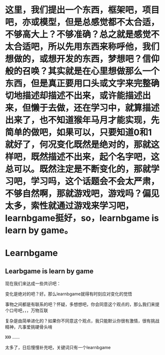 # 这里，我们提出一个东西，框架吧，项目吧，亦或模型，但是总感觉都不太合适，不够高大上？不够准确？总之就是感觉不太合适吧，所以先用东西来称呼他，我们想做的，或想开发的东西，梦想吧？信仰般的召唤？其实就是在心里想做那么一个东西，但是真正要用口头或文字来完整确切地描述却描述不出来，或许能描述出来，但懒于去做，还在学习中，就算描述出来了，也不知道猴年马月才能实现，先简单的做吧，如果可以，只要知道0和1就好了，何况变化既然是绝对的，那就这样吧，既然描述不出来，起个名字吧，这总可以。既然注定是不断变化的，那就学习吧，学习吗，这个话题会不会太严肃，不够自然啊，那就游戏吧，游戏吗？偏见太多，索性就通过游戏来学习吧，learnbgame挺好，so，learnbgame is learn by game。


# Learnbgame
## Learbgame is learn by game

现在我们来达成一些共识吧：

变化是绝对的吧？好。那么learnbgame就得有时刻应对变化的觉悟

事物之间都是有联系的吧？怀疑，多想想吧，你会同意这个观点的，那么我们来提个口号吧，，，万物互联

复杂是由简单进化的？如果你不同意这个观点，我只能默认你很有激情，很有挑战精神，凡事爱挑硬骨头啃

》》》 
......

太多了，日后慢慢补充吧，关键词只有一个learnbgame




